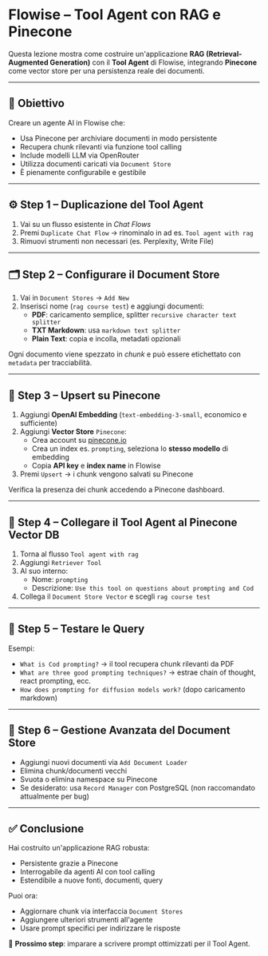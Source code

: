 # Flowise – Tool Agent con RAG e Pinecone

Questa lezione mostra come costruire un'applicazione **RAG (Retrieval-Augmented Generation)** con il **Tool Agent** di Flowise, integrando **Pinecone** come vector store per una persistenza reale dei documenti.

---

## 🧠 Obiettivo
Creare un agente AI in Flowise che:
- Usa Pinecone per archiviare documenti in modo persistente
- Recupera chunk rilevanti via funzione tool calling
- Include modelli LLM via OpenRouter
- Utilizza documenti caricati via `Document Store`
- È pienamente configurabile e gestibile

---

## ⚙️ Step 1 – Duplicazione del Tool Agent
1. Vai su un flusso esistente in *Chat Flows*
2. Premi `Duplicate Chat Flow` → rinominalo in ad es. `Tool agent with rag`
3. Rimuovi strumenti non necessari (es. Perplexity, Write File)

---

## 🗂️ Step 2 – Configurare il Document Store
1. Vai in `Document Stores` → `Add New`
2. Inserisci nome (`rag course test`) e aggiungi documenti:
   - **PDF**: caricamento semplice, splitter `recursive character text splitter`
   - **TXT Markdown**: usa `markdown text splitter`
   - **Plain Text**: copia e incolla, metadati opzionali

Ogni documento viene spezzato in *chunk* e può essere etichettato con `metadata` per tracciabilità.

---

## 🧠 Step 3 – Upsert su Pinecone
1. Aggiungi **OpenAI Embedding** (`text-embedding-3-small`, economico e sufficiente)
2. Aggiungi **Vector Store** `Pinecone`:
   - Crea account su [pinecone.io](https://www.pinecone.io/)
   - Crea un index es. `prompting`, seleziona lo **stesso modello** di embedding
   - Copia **API key** e **index name** in Flowise
3. Premi `Upsert` → i chunk vengono salvati su Pinecone

Verifica la presenza dei chunk accedendo a Pinecone dashboard.

---

## 🔁 Step 4 – Collegare il Tool Agent al Pinecone Vector DB
1. Torna al flusso `Tool agent with rag`
2. Aggiungi `Retriever Tool`
3. Al suo interno:
   - Nome: `prompting`
   - Descrizione: `Use this tool on questions about prompting and Cod`
4. Collega il `Document Store Vector` e scegli `rag course test`

---

## 🧪 Step 5 – Testare le Query
Esempi:
- `What is Cod prompting?` → il tool recupera chunk rilevanti da PDF
- `What are three good prompting techniques?` → estrae chain of thought, react prompting, ecc.
- `How does prompting for diffusion models work?` (dopo caricamento markdown)

---

## 🧹 Step 6 – Gestione Avanzata del Document Store
- Aggiungi nuovi documenti via `Add Document Loader`
- Elimina chunk/documenti vecchi
- Svuota o elimina namespace su Pinecone
- Se desiderato: usa `Record Manager` con PostgreSQL (non raccomandato attualmente per bug)

---

## ✅ Conclusione
Hai costruito un'applicazione RAG robusta:
- Persistente grazie a Pinecone
- Interrogabile da agenti AI con tool calling
- Estendibile a nuove fonti, documenti, query

Puoi ora:
- Aggiornare chunk via interfaccia `Document Stores`
- Aggiungere ulteriori strumenti all'agente
- Usare prompt specifici per indirizzare le risposte

📌 **Prossimo step**: imparare a scrivere prompt ottimizzati per il Tool Agent.
